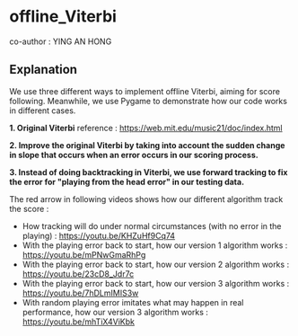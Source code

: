 # offline_Viterbi
co-author : YING AN HONG

## Explanation
We use three different ways to implement offline Viterbi, aiming for score following. Meanwhile, we use Pygame to demonstrate how our code works in different cases.

**1. Original Viterbi**
reference : https://web.mit.edu/music21/doc/index.html

**2. Improve the original Viterbi by taking into account the sudden change in slope that occurs when an error occurs in our scoring process.**

**3. Instead of doing backtracking in Viterbi, we use forward tracking to fix the error for "playing from the head error" in our testing data.**

The red arrow in following videos shows how our different algorithm track the score : 
* How tracking will do under normal circumstances (with no error in the playing) : https://youtu.be/KHZuHf9Cq74
* With the playing error back to start, how our version 1 algorithm works : https://youtu.be/mPNwGmaRhPg
* With the playing error back to start, how our version 2 algorithm works : https://youtu.be/23cD8_Jdr7c
* With the playing error back to start, how our version 3 algorithm works : https://youtu.be/7hDLmIMIS3w
* With random playing error imitates what may happen in real performance, how our version 3 algorithm works : https://youtu.be/mhTiX4ViKbk

